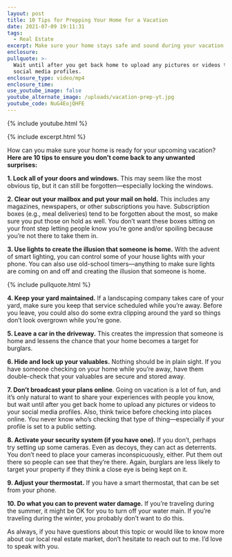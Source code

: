 ```yaml
---
layout: post
title: 10 Tips for Prepping Your Home for a Vacation
date: 2021-07-09 19:11:31
tags:
  - Real Estate
excerpt: Make sure your home stays safe and sound during your vacation.
enclosure:
pullquote: >-
  Wait until after you get back home to upload any pictures or videos to your
  social media profiles.
enclosure_type: video/mp4
enclosure_time:
use_youtube_image: false
youtube_alternate_image: /uploads/vacation-prep-yt.jpg
youtube_code: NuG4EojQHFE
---
```

{% include youtube.html %}

{% include excerpt.html %}

How can you make sure your home is ready for your upcoming vacation? **Here are 10 tips to ensure you don’t come back to any unwanted surprises:**

**1\. Lock all of your doors and windows.** This may seem like the most obvious tip, but it can still be forgotten—especially locking the windows.&nbsp;

**2\. Clear out your mailbox and put your mail on hold.** This includes any magazines, newspapers, or other subscriptions you have. Subscription boxes (e.g., meal deliveries) tend to be forgotten about the most, so make sure you put those on hold as well. You don’t want these boxes sitting on your front step letting people know you’re gone and/or spoiling because you’re not there to take them in.&nbsp;

**3\. Use lights to create the illusion that someone is home.** With the advent of smart lighting, you can control some of your house lights with your phone. You can also use old-school timers—anything to make sure lights are coming on and off and creating the illusion that someone is home.&nbsp;

{% include pullquote.html %}

**4\. Keep your yard maintained.** If a landscaping company takes care of your yard, make sure you keep that service scheduled while you’re away. Before you leave, you could also do some extra clipping around the yard so things don’t look overgrown while you’re gone.&nbsp;

**5\. Leave a car in the driveway.** This creates the impression that someone is home and lessens the chance that your home becomes a target for burglars.&nbsp;

**6\. Hide and lock up your valuables.** Nothing should be in plain sight. If you have someone checking on your home while you’re away, have them double-check that your valuables are secure and stored away.&nbsp;

**7\. Don’t broadcast your plans online**. Going on vacation is a lot of fun, and it’s only natural to want to share your experiences with people you know, but wait until after you get back home to upload any pictures or videos to your social media profiles. Also, think twice before checking into places online. You never know who’s checking that type of thing—especially if your profile is set to a public setting.&nbsp;

**8\. Activate your security system (if you have one).** If you don’t, perhaps try setting up some cameras. Even as decoys, they can act as deterrents. You don’t need to place your cameras inconspicuously, either. Put them out there so people can see that they’re there. Again, burglars are less likely to target your property if they think a close eye is being kept on it.&nbsp;

**9\. Adjust your thermostat.** If you have a smart thermostat, that can be set from your phone.&nbsp;

**10\. Do what you can to prevent water damage.** If you’re traveling during the summer, it might be OK for you to turn off your water main. If you’re traveling during the winter, you probably don’t want to do this.&nbsp;

As always, if you have questions about this topic or would like to know more about our local real estate market, don’t hesitate to reach out to me. I’d love to speak with you.
